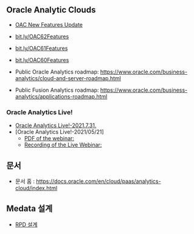 ## Oracle Analytic Clouds
* [OAC New Features Update](oac_nf.md)
 * [bit.ly/OAC62Features](bit.ly/OAC62Features) 
 * [bit.ly/OAC61Features](bit.ly/OAC61Features) 
 * [bit.ly/OAC60Features](bit.ly/OAC60Features) 

* Public Oracle Analytics roadmap: https://www.oracle.com/business-analytics/cloud-and-server-roadmap.html
* Public Fusion Analytics roadmap: https://www.oracle.com/business-analytics/applications-roadmap.html

### Oracle Analytics Live!
* [Oracle Analytics Live!-2021.7.31.](https://www.youtube.com/watch?v=vZfehWYlLdU)
* [Oracle Analytics Live!-2021/05/21]
  * [PDF of the webinar:](https://securesites-prodapp.cec.ocp.oraclecloud.com/documents/link/LD923B16A80360DE560B18DA91926C0C2E5EF3A9B635/fileview/DC93CC668C9EC00357AA3F54E6C726ED6482623B532F/_Oracle_Analytics_Live_May_2021.pdf)
  * [Recording of the Live Webinar:](https://securesites-prodapp.cec.ocp.oraclecloud.com/documents/link/LD1A9839723FA3CE0812C7102AF1F52507F099BA4D71/fileview/DDA736D54B654ECE0E04596D7D75D7DD320654FC6F37/_Oracle_Analytics_Live_May_2021.mp4)
## 문서
* 문서 홈 : https://docs.oracle.com/en/cloud/paas/analytics-cloud/index.html
## Medata 설계
* [RPD 설계](rpd.md)
